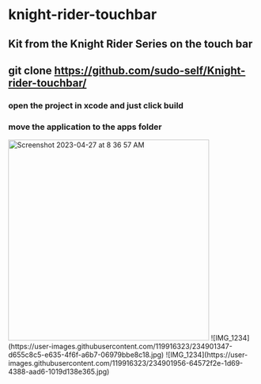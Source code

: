 # knight-rider-touchbar
## Kit from the Knight Rider Series on the touch bar
## git clone https://github.com/sudo-self/Knight-rider-touchbar/
### open the project in xcode and just click build
### move the application to the apps folder
<img width="406" alt="Screenshot 2023-04-27 at 8 36 57 AM" src="https://user-images.githubusercontent.com/119916323/234900296-0842745c-5dd9-48c3-ab4e-a825b19d08de.png">
![IMG_1234](https://user-images.githubusercontent.com/119916323/234901347-d655c8c5-e635-4f6f-a6b7-06979bbe8c18.jpg)
![IMG_1234](https://user-images.githubusercontent.com/119916323/234901956-64572f2e-1d69-4388-aad6-1019d138e365.jpg)

